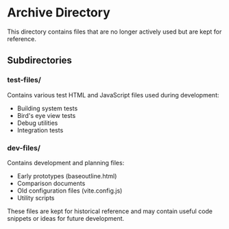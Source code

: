 # Archive Directory

This directory contains files that are no longer actively used but are kept for reference.

## Subdirectories

### test-files/
Contains various test HTML and JavaScript files used during development:
- Building system tests
- Bird's eye view tests
- Debug utilities
- Integration tests

### dev-files/
Contains development and planning files:
- Early prototypes (baseoutline.html)
- Comparison documents
- Old configuration files (vite.config.js)
- Utility scripts

These files are kept for historical reference and may contain useful code snippets or ideas for future development.